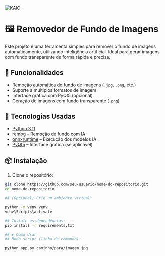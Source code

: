 ![KAIO](https://github.com/user-attachments/assets/e34d6ad4-3e01-458a-84e5-0259ee7e097d)



# 🖼️ Removedor de Fundo de Imagens

Este projeto é uma ferramenta simples para remover o fundo de imagens automaticamente, utilizando inteligência artificial. Ideal para gerar imagens com fundo transparente de forma rápida e precisa.

## 🚀 Funcionalidades

- Remoção automática do fundo de imagens (`.jpg`, `.png`, etc.)
- Suporte a múltiplos formatos de imagem
- Interface gráfica com PyQt5 (opcional)
- Geração de imagens com fundo transparente (`.png`)

## 🧠 Tecnologias Usadas

- [Python 3.11](https://www.python.org/)
- [rembg](https://github.com/danielgatis/rembg) – Remoção de fundo com IA
- [onnxruntime](https://onnxruntime.ai/) – Execução dos modelos IA
- [PyQt5](https://pypi.org/project/PyQt5/) – Interface gráfica (se aplicável)

## 📦 Instalação

1. Clone o repositório:

```bash
git clone https://github.com/seu-usuario/nome-do-repositorio.git
cd nome-do-repositorio

## (Opcional) Crie um ambiente virtual:

python -m venv venv
venv\Scripts\activate

## Instale as dependências:
pip install -r requirements.txt

## ▶️ Como Usar
## Modo script (linha de comando):

python app.py caminho/para/imagem.jpg

